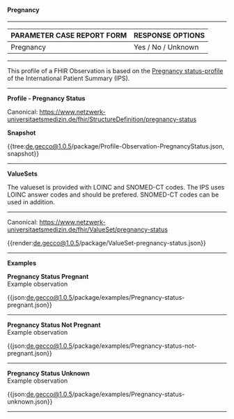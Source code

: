 #### Pregnancy

---

| PARAMETER CASE REPORT FORM | RESPONSE OPTIONS |
|--------------|-----------|
| Pregnancy | Yes / No / Unknown | 

---

This profile of a FHIR Observation is based on the [Pregnancy status-profile](http://hl7.org/fhir/uv/ips/STU1/StructureDefinition-Observation-pregnancy-status-uv-ips.html) of the International Patient Summary (IPS).

---

**Profile - Pregnancy Status**

Canonical: https://www.netzwerk-universitaetsmedizin.de/fhir/StructureDefinition/pregnancy-status

**Snapshot**

{{tree:de.gecco@1.0.5/package/Profile-Observation-PregnancyStatus.json, snapshot}} 

---

**ValueSets**

The valueset is provided with LOINC and SNOMED-CT codes. The IPS uses LOINC answer codes and should be prefered. SNOMED-CT codes can be used in addition.

---

Canonical: https://www.netzwerk-universitaetsmedizin.de/fhir/ValueSet/pregnancy-status

{{render:de.gecco@1.0.5/package/ValueSet-pregnancy-status.json}} 

---

**Examples**

**Pregnancy Status Pregnant**
<br>
Example observation

{{json:de.gecco@1.0.5/package/examples/Pregnancy-status-pregnant.json}}

---

**Pregnancy Status Not Pregnant**
<br>
Example observation

{{json:de.gecco@1.0.5/package/examples/Pregnancy-status-not-pregnant.json}}

---

**Pregnancy Status Unknown**
<br>
Example observation

{{json:de.gecco@1.0.5/package/examples/Pregnancy-status-unknown.json}}

---